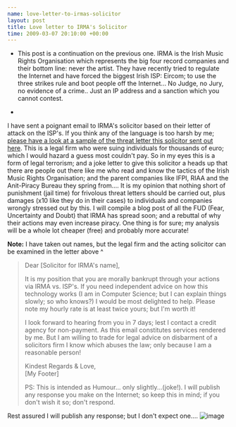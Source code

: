 ```yaml
--- 
name: love-letter-to-irmas-solicitor 
layout: post 
title: Love letter to IRMA's Solicitor 
time: 2009-03-07 20:10:00 +00:00 
---
```


* This post is a continuation on the previous one. IRMA is the Irish
Music Rights Organisation which represents the big four record companies
and their bottom line: never the artist. They have recently tried to
regulate the Internet and have forced the biggest Irish ISP: Eircom; to
use the three strikes rule and boot people off the Internet... No Judge,
no Jury, no evidence of a crime.. Just an IP address and a sanction
which you cannot contest.  
  
*
I have sent a poignant email to IRMA's solicitor based on their letter
of attack on the ISP's. If you think any of the language is too harsh by
me; [please have a look at a sample of the threat letter this solicitor
sent out here](http://blog.blacknight.com/images/irmaletter.pdf). This
is a legal firm who were suing individuals for thousands of euro; which
I would hazard a guess most couldn't pay. So in my eyes this is a form
of legal terrorism; and a joke letter to give this solicitor a heads up
that there are people out there like me who read and know the tactics of
the Irish Music Rights Organisation; and the parent companies like IFPI,
RIAA and the Anit-Piracy Bureau they spring from.... It is my opinion
that nothing short of punishment (jail time) for frivolous threat
letters should be carried out, plus damages (x10 like they do in their
cases) to individuals and companies wrongly stressed out by this. I will
compile a blog post of all the FUD (Fear, Uncertainty and Doubt) that
IRMA has spread soon; and a rebuttal of why their actions may even
increase piracy. One thing is for sure; my analysis will be a whole lot
cheaper (free) and probably more accurate!  
  
**Note:** I have taken out names, but the legal firm and the acting
solicitor can be examined in the letter above \^  
  
> Dear [Solicitor for IRMA's name],  
>   
> It is my position that you are morally bankrupt through your actions
> via IRMA vs. ISP's. If you need independent advice on how this
> technology works (I am in Computer Science; but I can explain things
> slowly; so who knows?) I would be most delighted to help. Please note
> my hourly rate is at least twice yours; but I'm worth it!  
>   
> I look forward to hearing from you in 7 days; lest I contact a credit
> agency for non-payment. As this email constitutes services rendered by
> me. But I am willing to trade for legal advice on disbarment of a
> solicitors firm I know which abuses the law; only because I am a
> reasonable person!  
>   
> Kindest Regards & Love,  
> [My Footer]  
>   
> PS: This is intended as Humour... only slightly...(joke!). I will
> publish any response you make on the Internet; so keep this in mind;
> if you don't wish it so; don't respond.

Rest assured I will publish any response; but I don't expect one....
![image](https://blogger.googleusercontent.com/tracker/7231752728434532377-1374298791444158178?l=neil.grogan.ie)
